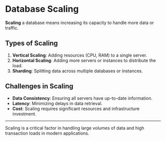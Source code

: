 # Database Scaling

**Scaling** a database means increasing its capacity to handle more data or traffic.

## Types of Scaling

1. **Vertical Scaling**: Adding resources (CPU, RAM) to a single server.
2. **Horizontal Scaling**: Adding more servers or instances to distribute the load.
3. **Sharding**: Splitting data across multiple databases or instances.

## Challenges in Scaling

- **Data Consistency**: Ensuring all servers have up-to-date information.
- **Latency**: Minimizing delays in data retrieval.
- **Cost**: Scaling requires significant resources and infrastructure investment.

---

Scaling is a critical factor in handling large volumes of data and high transaction loads in modern applications.
